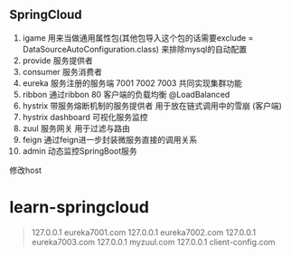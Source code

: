 SpringCloud
---
1. igame      用来当做通用属性包(其他包导入这个包的话需要exclude = DataSourceAutoConfiguration.class)
              来排除mysql的自动配置
2. provide    服务提供者
3. consumer   服务消费者
4. eureka     服务注册的服务端 7001 7002 7003 共同实现集群功能
5. ribbon     通过ribbon  80 客户端的负载均衡  @LoadBalanced 
6. hystrix    带服务熔断机制的服务提供者  用于放在链式调用中的雪崩 (客户端)
7. hystrix dashboard   可视化服务监控
8. zuul       服务网关  用于过滤与路由
9. feign      通过feign进一步封装微服务直接的调用关系 
10. admin     动态监控SpringBoot服务

修改host
# learn-springcloud
> 127.0.0.1 eureka7001.com
> 127.0.0.1 eureka7002.com
> 127.0.0.1 eureka7003.com
> 127.0.0.1 myzuul.com
> 127.0.0.1 client-config.com